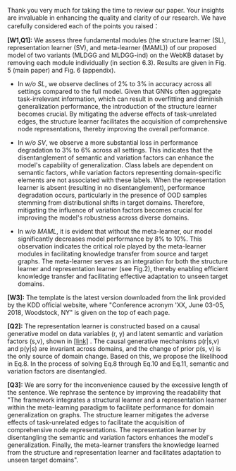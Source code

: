 Thank you very much for taking the time to review our paper. Your insights are invaluable in enhancing the quality and clarity of our research. We have carefully considered each of the points you raised：

**[W1,Q1]:** We assess three fundamental modules  (the structure learner (SL), representation learner (SV), and meta-learner (MAML)) of our proposed model of two variants (MLDGG and MLDGG-ind) on the WebKB dataset by removing each module individually (in section 6.3). Results are given in Fig. 5 (main paper) and Fig. 6 (appendix).

- In *w/o SL*, we observe declines of 2% to 3% in accuracy across all settings compared to the full model. Given that GNNs often aggregate task-irrelevant information, which can result in overfitting and diminish generalization performance, the introduction of the structure learner becomes crucial. By mitigating the adverse effects of task-unrelated edges, the structure learner facilitates the acquisition of comprehensive node representations, thereby improving the overall performance.

- In *w/o SV*, we observe a more substantial loss in performance degradation to 3% to 6% across all settings. This indicates that the disentanglement of semantic and variation factors can enhance the model's capability of generalization. Class labels are dependent on semantic factors, while variation factors representing domain-specific elements are not associated with these labels. When the representation learner is absent (resulting in no disentanglement), performance degradation occurs, particularly in the presence of OOD samples stemming from distributional shifts in target domains. Therefore, mitigating the influence of variation factors becomes crucial for improving the model's robustness across diverse domains.

- In *w/o MAML*, it is evident that without the meta-learner, our model significantly decreases model performance by 8% to 10%. This observation indicates the critical role played by the meta-learner modules in facilitating knowledge transfer from source and target graphs. The meta-learner serves as an integration for both the structure learner and representation learner (see Fig.2), thereby enabling efficient knowledge transfer and facilitating effective adaptation to unseen target domains.  

**[W3]:** The template is the latest version downloaded from the link provided by the KDD official website, where "Conference acronym 'XX, June 03-05, 2018, Woodstock, NY" is given on the top of each page.

**[Q2]:** The representation learner is constructed based on a causal generative model on data variables (r, y) and latent semantic and variation factors (s,v), shown in [[link]](https://anonymous.4open.science/r/MLDGG_pic-DE35/causal_graph.jpg) . The causal generative mechanisms p(r|s,v) and p(y|s) are invariant across domains, and the change of prior p(s, v) is the only source of domain change. Based on this, we propose the likelihood in Eq.8. In the process of solving Eq.8 through Eq.10 and Eq.11, semantic and variation factors are disentangled.

**[Q3]:** We are sorry for the inconvenience caused by the excessive length of the sentence. We rephrase the sentence by improving the readability that "The framework integrates a structural learner and a representation learner within the meta-learning paradigm to facilitate performance for domain generalization on graphs. The structure learner mitigates the adverse effects of task-unrelated edges to facilitate the acquisition of comprehensive node representations. The representation learner by disentangling the semantic and variation factors enhances the model's generalization. Finally, the meta-learner transfers the knowledge learned from the structure and representation learner and facilitates adaptation to unseen target domains".
